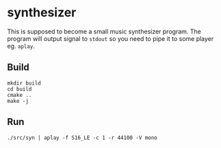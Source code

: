 # synthesizer

This is supposed to become a small music synthesizer program. The program will
output signal to `stdout` so you need to pipe it to some player eg. `aplay`.

## Build

```
mkdir build
cd build
cmake ..
make -j
```

## Run

```
./src/syn | aplay -f S16_LE -c 1 -r 44100 -V mono
```
